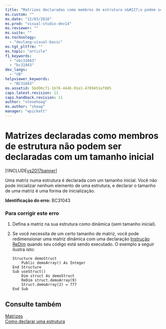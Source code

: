 ```yaml
---
title: "Matrizes declaradas como membros de estrutura n&#227;o podem ser declaradas com um tamanho inicial | Microsoft Docs"
ms.custom: ""
ms.date: "12/03/2016"
ms.prod: "visual-studio-dev14"
ms.reviewer: ""
ms.suite: ""
ms.technology: 
  - "devlang-visual-basic"
ms.tgt_pltfrm: ""
ms.topic: "article"
f1_keywords: 
  - "vbc31043"
  - "bc31043"
dev_langs: 
  - "VB"
helpviewer_keywords: 
  - "BC31043"
ms.assetid: 5bd90c71-1b78-444b-91e1-4789451ef085
caps.latest.revision: 11
caps.handback.revision: 11
author: "stevehoag"
ms.author: "shoag"
manager: "wpickett"
---
```

# Matrizes declaradas como membros de estrutura n&#227;o podem ser declaradas com um tamanho inicial
[!INCLUDE[vs2017banner](../../../csharp/includes/vs2017banner.md)]

Uma matriz numa estrutura é declarada com um tamanho inicial.  Você não pode inicializar nenhum elemento de uma estrutura, e declarar o tamanho de uma matriz é uma forma de inicialização.  
  
 **Identificação do erro:**  BC31043  
  
### Para corrigir este erro  
  
1.  Defina a matriz na sua estrutura como dinâmica \(sem tamanho inicial\).  
  
2.  Se você necessita de um certo tamanho de matriz, você pode redimensionar uma matriz dinâmica com uma declaração [Instrução ReDim](../../../visual-basic/language-reference/statements/redim-statement.md) quando seu código está sendo executado.  O exemplo a seguir ilustra isto:  
  
    ```  
    Structure demoStruct  
        Public demoArray() As Integer  
    End Structure  
    Sub useStruct()  
        Dim struct As demoStruct  
        ReDim struct.demoArray(9)  
        Struct.demoArray(2) = 777  
    End Sub  
    ```  
  
## Consulte também  
 [Matrizes](../../../visual-basic/programming-guide/language-features/arrays/index.md)   
 [Como declarar uma estrutura](../../../visual-basic/programming-guide/language-features/data-types/how-to-declare-a-structure.md)